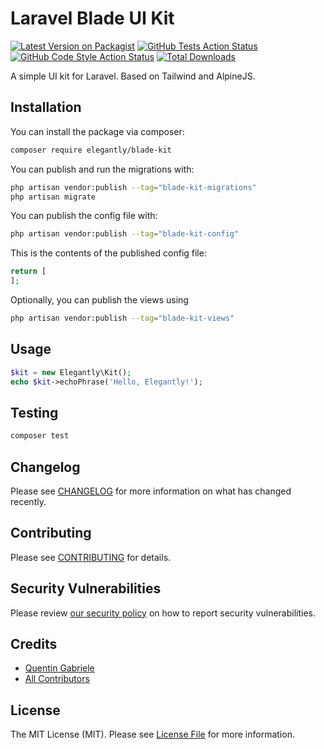 # Laravel Blade UI Kit

[![Latest Version on Packagist](https://img.shields.io/packagist/v/elegantly/blade-kit.svg?style=flat-square)](https://packagist.org/packages/elegantly/blade-kit)
[![GitHub Tests Action Status](https://img.shields.io/github/actions/workflow/status/elegantengineeringtech/blade-kit/run-tests.yml?branch=main&label=tests&style=flat-square)](https://github.com/elegantengineeringtech/blade-kit/actions?query=workflow%3Arun-tests+branch%3Amain)
[![GitHub Code Style Action Status](https://img.shields.io/github/actions/workflow/status/elegantengineeringtech/blade-kit/fix-php-code-style-issues.yml?branch=main&label=code%20style&style=flat-square)](https://github.com/elegantengineeringtech/blade-kit/actions?query=workflow%3A"Fix+PHP+code+style+issues"+branch%3Amain)
[![Total Downloads](https://img.shields.io/packagist/dt/elegantly/blade-kit.svg?style=flat-square)](https://packagist.org/packages/elegantly/blade-kit)

A simple UI kit for Laravel. Based on Tailwind and AlpineJS.

## Installation

You can install the package via composer:

```bash
composer require elegantly/blade-kit
```

You can publish and run the migrations with:

```bash
php artisan vendor:publish --tag="blade-kit-migrations"
php artisan migrate
```

You can publish the config file with:

```bash
php artisan vendor:publish --tag="blade-kit-config"
```

This is the contents of the published config file:

```php
return [
];
```

Optionally, you can publish the views using

```bash
php artisan vendor:publish --tag="blade-kit-views"
```

## Usage

```php
$kit = new Elegantly\Kit();
echo $kit->echoPhrase('Hello, Elegantly!');
```

## Testing

```bash
composer test
```

## Changelog

Please see [CHANGELOG](CHANGELOG.md) for more information on what has changed recently.

## Contributing

Please see [CONTRIBUTING](CONTRIBUTING.md) for details.

## Security Vulnerabilities

Please review [our security policy](../../security/policy) on how to report security vulnerabilities.

## Credits

-   [Quentin Gabriele](https://github.com/QuentinGab)
-   [All Contributors](../../contributors)

## License

The MIT License (MIT). Please see [License File](LICENSE.md) for more information.
